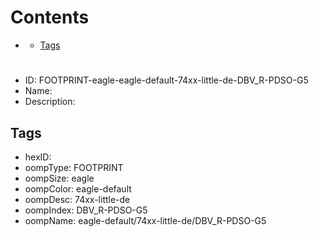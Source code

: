 



Contents
========

* [](#)
	* [Tags](#tags)

# 

- ID: FOOTPRINT-eagle-eagle-default-74xx-little-de-DBV_R-PDSO-G5
- Name: 
- Description: 

## Tags

- hexID: 
- oompType: FOOTPRINT
- oompSize: eagle
- oompColor: eagle-default
- oompDesc: 74xx-little-de
- oompIndex: DBV_R-PDSO-G5
- oompName: eagle-default/74xx-little-de/DBV_R-PDSO-G5
